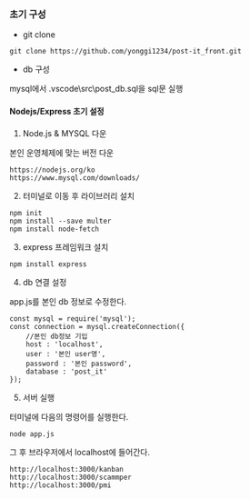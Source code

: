 ### 초기 구성
* git clone
```
git clone https://github.com/yonggi1234/post-it_front.git
```
* db 구성

mysql에서 .vscode\src\post_db.sql을 sql문 실행


#### Nodejs/Express 초기 설정

1. Node.js & MYSQL 다운

본인 운영체제에 맞는 버전 다운
```
https://nodejs.org/ko
https://www.mysql.com/downloads/
```
2. 터미널로 이동 후 라이브러리 설치
```
npm init
npm install --save multer
npm install node-fetch
```
3. express 프레임워크 설치
```
npm install express
```
4. db 연결 설정

app.js를 본인 db 정보로 수정한다.
```
const mysql = require('mysql');
const connection = mysql.createConnection({
    //본인 db정보 기입
    host : 'localhost',
    user : '본인 user명',
    password : '본인 password',
    database : 'post_it'
});
```
5. 서버 실행

터미널에 다음의 명령어를 실행한다.
```
node app.js
```
그 후 브라우저에서 localhost에 들어간다.
```
http://localhost:3000/kanban
http://localhost:3000/scammper
http://localhost:3000/pmi
```
